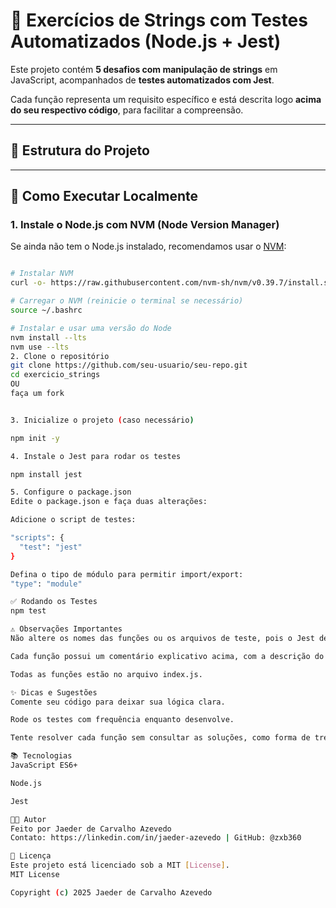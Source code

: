 # 🧠 Exercícios de Strings com Testes Automatizados (Node.js + Jest)

Este projeto contém **5 desafios com manipulação de strings** em JavaScript, acompanhados de **testes automatizados com Jest**.

Cada função representa um requisito específico e está descrita logo **acima do seu respectivo código**, para facilitar a compreensão.

---

## 📁 Estrutura do Projeto


---

## 🚀 Como Executar Localmente

### 1. Instale o Node.js com NVM (Node Version Manager)

Se ainda não tem o Node.js instalado, recomendamos usar o [NVM](https://github.com/nvm-sh/nvm):

```bash

# Instalar NVM
curl -o- https://raw.githubusercontent.com/nvm-sh/nvm/v0.39.7/install.sh | bash

# Carregar o NVM (reinicie o terminal se necessário)
source ~/.bashrc

# Instalar e usar uma versão do Node
nvm install --lts
nvm use --lts
2. Clone o repositório
git clone https://github.com/seu-usuario/seu-repo.git
cd exercicio_strings
OU
faça um fork


3. Inicialize o projeto (caso necessário)

npm init -y

4. Instale o Jest para rodar os testes

npm install jest

5. Configure o package.json
Edite o package.json e faça duas alterações:

Adicione o script de testes:

"scripts": {
  "test": "jest"
}

Defina o tipo de módulo para permitir import/export:
"type": "module"

✅ Rodando os Testes
npm test

⚠️ Observações Importantes
Não altere os nomes das funções ou os arquivos de teste, pois o Jest depende disso para funcionar corretamente.

Cada função possui um comentário explicativo acima, com a descrição do exercício.

Todas as funções estão no arquivo index.js.

✨ Dicas e Sugestões
Comente seu código para deixar sua lógica clara.

Rode os testes com frequência enquanto desenvolve.

Tente resolver cada função sem consultar as soluções, como forma de treino.

📚 Tecnologias
JavaScript ES6+

Node.js

Jest

🧑‍💻 Autor
Feito por Jaeder de Carvalho Azevedo
Contato: https://linkedin.com/in/jaeder-azevedo | GitHub: @zxb360

📜 Licença
Este projeto está licenciado sob a MIT [License].
MIT License

Copyright (c) 2025 Jaeder de Carvalho Azevedo


